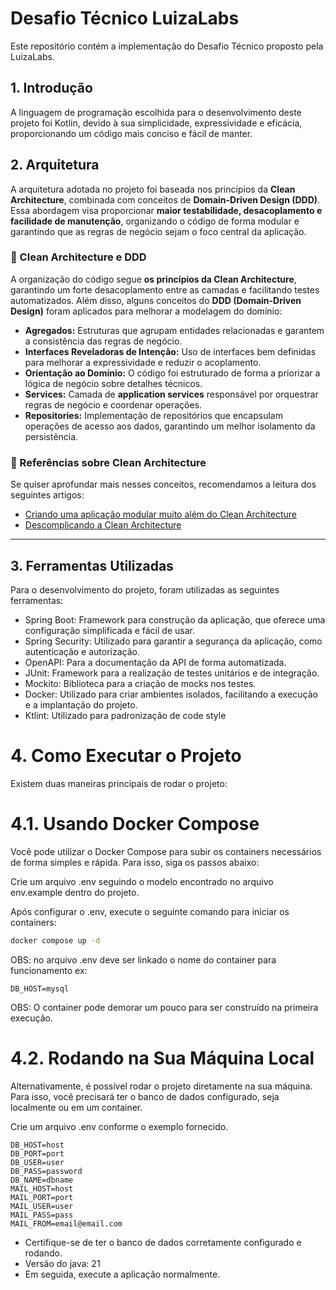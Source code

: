 # Desafio Técnico LuizaLabs
Este repositório contém a implementação do Desafio Técnico proposto pela LuizaLabs.

## 1. Introdução
A linguagem de programação escolhida para o desenvolvimento deste projeto foi Kotlin, devido à sua simplicidade, expressividade e eficácia, proporcionando um código mais conciso e fácil de manter.

## 2. Arquitetura
A arquitetura adotada no projeto foi baseada nos princípios da **Clean Architecture**, combinada com conceitos de **Domain-Driven Design (DDD)**.  
Essa abordagem visa proporcionar **maior testabilidade, desacoplamento e facilidade de manutenção**, organizando o código de forma modular e garantindo que as regras de negócio sejam o foco central da aplicação.

### **🔹 Clean Architecture e DDD**
A organização do código segue **os princípios da Clean Architecture**, garantindo um forte desacoplamento entre as camadas e facilitando testes automatizados. Além disso, alguns conceitos do **DDD (Domain-Driven Design)** foram aplicados para melhorar a modelagem do domínio:

- **Agregados:** Estruturas que agrupam entidades relacionadas e garantem a consistência das regras de negócio.
- **Interfaces Reveladoras de Intenção:** Uso de interfaces bem definidas para melhorar a expressividade e reduzir o acoplamento.
- **Orientação ao Domínio:** O código foi estruturado de forma a priorizar a lógica de negócio sobre detalhes técnicos.
- **Services:** Camada de **application services** responsável por orquestrar regras de negócio e coordenar operações.
- **Repositories:** Implementação de repositórios que encapsulam operações de acesso aos dados, garantindo um melhor isolamento da persistência.

### **🔹 Referências sobre Clean Architecture**
Se quiser aprofundar mais nesses conceitos, recomendamos a leitura dos seguintes artigos:

- [Criando uma aplicação modular muito além do Clean Architecture](https://medium.com/luizalabs/criando-uma-aplica%C3%A7%C3%A3o-modular-muito-al%C3%A9m-do-clean-architecture-5dde3687c5d6)
- [Descomplicando a Clean Architecture](https://medium.com/luizalabs/descomplicando-a-clean-architecture-cf4dfc4a1ac6)

---

## 3. Ferramentas Utilizadas
Para o desenvolvimento do projeto, foram utilizadas as seguintes ferramentas:

- Spring Boot: Framework para construção da aplicação, que oferece uma configuração simplificada e fácil de usar.
- Spring Security: Utilizado para garantir a segurança da aplicação, como autenticação e autorização.
- OpenAPI: Para a documentação da API de forma automatizada.
- JUnit: Framework para a realização de testes unitários e de integração.
- Mockito: Biblioteca para a criação de mocks nos testes.
- Docker: Utilizado para criar ambientes isolados, facilitando a execução e a implantação do projeto.
- Ktlint: Utilizado para padronização de code style
  
# 4. Como Executar o Projeto
Existem duas maneiras principais de rodar o projeto:

# 4.1. Usando Docker Compose
Você pode utilizar o Docker Compose para subir os containers necessários de forma simples e rápida. Para isso, siga os passos abaixo:

Crie um arquivo .env seguindo o modelo encontrado no arquivo env.example dentro do projeto.

Após configurar o .env, execute o seguinte comando para iniciar os containers:

```bash
docker compose up -d
```
OBS: no arquivo .env deve ser linkado o nome do container para funcionamento
ex:
```
DB_HOST=mysql
```
OBS: O container pode demorar um pouco para ser construído na primeira execução.

# 4.2. Rodando na Sua Máquina Local
Alternativamente, é possível rodar o projeto diretamente na sua máquina. Para isso, você precisará ter o banco de dados configurado, seja localmente ou em um container.

Crie um arquivo .env conforme o exemplo fornecido.

```
DB_HOST=host
DB_PORT=port
DB_USER=user
DB_PASS=password
DB_NAME=dbname
MAIL_HOST=host
MAIL_PORT=port
MAIL_USER=user
MAIL_PASS=pass
MAIL_FROM=email@email.com
```

- Certifique-se de ter o banco de dados corretamente configurado e rodando.
- Versão do java: 21
- Em seguida, execute a aplicação normalmente.
